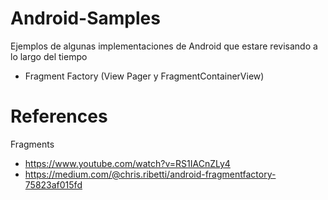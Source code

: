 # Android-Samples
Ejemplos de algunas implementaciones de Android que estare revisando a lo largo del tiempo

- Fragment Factory (View Pager y FragmentContainerView)

# References

Fragments
- https://www.youtube.com/watch?v=RS1IACnZLy4
- https://medium.com/@chris.ribetti/android-fragmentfactory-75823af015fd
